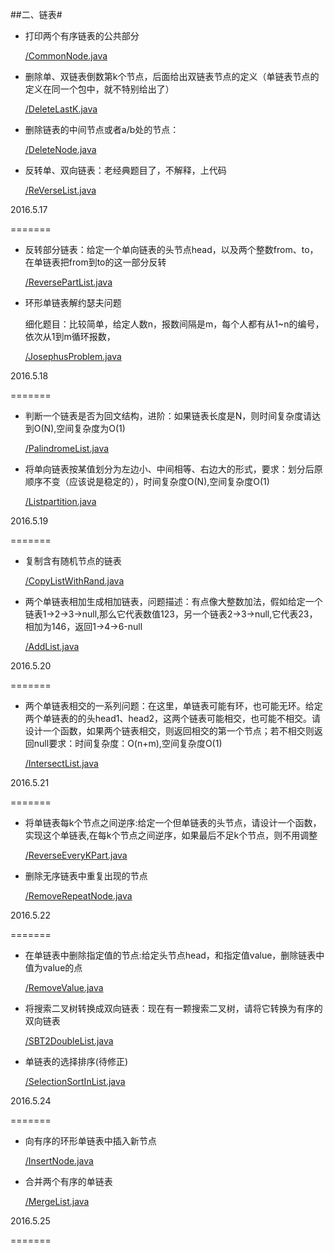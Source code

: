 ##二、链表#

- 打印两个有序链表的公共部分

	[/CommonNode.java](https://github.com/elseyu/interview_code/blob/master/com/elseyu/list/CommonNode.java "打印两个有序链表的公共部分")


- 删除单、双链表倒数第k个节点，后面给出双链表节点的定义（单链表节点的定义在同一个包中，就不特别给出了）

	[/DeleteLastK.java](https://github.com/elseyu/interview_code/blob/master/com/elseyu/list/DeleteLastK.java "删除单、双链表倒数第k个节点")

- 删除链表的中间节点或者a/b处的节点：

	[/DeleteNode.java](https://github.com/elseyu/interview_code/blob/master/com/elseyu/list/DeleteNode.java "删除链表的中间节点或者a")

- 反转单、双向链表：老经典题目了，不解释，上代码

	[/ReVerseList.java](https://github.com/elseyu/interview_code/blob/master/com/elseyu/list/ReVerseList.java "反转单、双向链表")

2016.5.17

=======

- 反转部分链表：给定一个单向链表的头节点head，以及两个整数from、to，在单链表把from到to的这一部分反转

	[/ReversePartList.java](https://github.com/elseyu/interview_code/blob/master/com/elseyu/list/ReversePartList.java "反转部分链表")

-	环形单链表解约瑟夫问题

	细化题目：比较简单，给定人数n，报数间隔是m，每个人都有从1~n的编号，依次从1到m循环报数，

	[/JosephusProblem.java](https://github.com/elseyu/interview_code/blob/master/com/elseyu/list/JosephusProblem.java "环形单链表解约瑟夫问题")

2016.5.18

=======

- 判断一个链表是否为回文结构，进阶：如果链表长度是N，则时间复杂度请达到O(N),空间复杂度为O(1)

	[/PalindromeList.java](https://github.com/elseyu/interview_code/blob/master/com/elseyu/list/PalindromeList.java "判断一个链表是否为回文结构")

- 将单向链表按某值划分为左边小、中间相等、右边大的形式，要求：划分后原顺序不变（应该说是稳定的），时间复杂度O(N),空间复杂度O(1)

	[/Listpartition.java](https://github.com/elseyu/interview_code/blob/master/com/elseyu/list/Listpartition.java "将单向链表按某值划分为左边小、中间相等、右边大的形式")

2016.5.19

=======

- 复制含有随机节点的链表

	[/CopyListWithRand.java](https://github.com/elseyu/interview_code/blob/master/com/elseyu/list/CopyListWithRand.java "复制含有随机节点的链表")

- 两个单链表相加生成相加链表，问题描述：有点像大整数加法，假如给定一个链表1->2->3->null,那么它代表数值123，另一个链表2->3->null,它代表23，相加为146，返回1->4->6-null

	[/AddList.java](https://github.com/elseyu/interview_code/blob/master/com/elseyu/list/AddList.java "两个单链表相加生成相加链表")

2016.5.20

=======

- 两个单链表相交的一系列问题：在这里，单链表可能有环，也可能无环。给定两个单链表的的头head1、head2，这两个链表可能相交，也可能不相交。请设计一个函数，如果两个链表相交，则返回相交的第一个节点；若不相交则返回null要求：时间复杂度：O(n+m),空间复杂度O(1)

	[/IntersectList.java](https://github.com/elseyu/interview_code/blob/master/com/elseyu/list/IntersectList.java "两个单链表相交的一系列问题")

2016.5.21

=======

- 将单链表每k个节点之间逆序:给定一个但单链表的头节点，请设计一个函数，实现这个单链表,在每k个节点之间逆序，如果最后不足k个节点，则不用调整

	[/ReverseEveryKPart.java](https://github.com/elseyu/interview_code/blob/master/com/elseyu/list/ReverseEveryKPart.java "将单链表每k个节点之间逆序")

- 删除无序链表中重复出现的节点

	[/RemoveRepeatNode.java](https://github.com/elseyu/interview_code/blob/master/com/elseyu/list/RemoveRepeatNode.java "删除无序链表中重复出现的节点")

2016.5.22

=======

- 在单链表中删除指定值的节点:给定头节点head，和指定值value，删除链表中值为value的点

	[/RemoveValue.java](https://github.com/elseyu/interview_code/blob/master/com/elseyu/list/RemoveValue.java "在单链表中删除指定值的节点")

-	将搜索二叉树转换成双向链表：现在有一颗搜索二叉树，请将它转换为有序的双向链表

	[/SBT2DoubleList.java](https://github.com/elseyu/interview_code/blob/master/com/elseyu/list/SBT2DoubleList.java "将搜索二叉树转换成双向链表")

- 单链表的选择排序(待修正)

	[/SelectionSortInList.java](https://github.com/elseyu/interview_code/blob/master/com/elseyu/list/SelectionSortInList.java "单链表的选择排序")

2016.5.24

=======

- 向有序的环形单链表中插入新节点

	[/InsertNode.java](https://github.com/elseyu/interview_code/blob/master/com/elseyu/list/InsertNode.java "向有序的环形单链表中插入新节点")

- 合并两个有序的单链表

	[/MergeList.java](https://github.com/elseyu/interview_code/blob/master/com/elseyu/list/MergeList.java "合并两个有序的单链表")

2016.5.25

=======